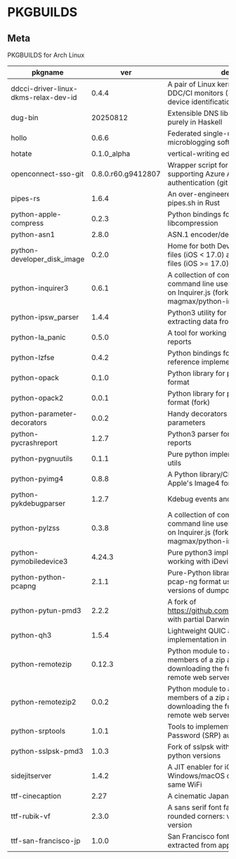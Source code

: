 # PKGBUILDS

## Meta

PKGBUILDS for Arch Linux

<!-- start -->

|pkgname|ver|desc|
|---|---|---|
|ddcci-driver-linux-dkms-relax-dev-id|0.4.4|A pair of Linux kernel drivers for DDC/CI monitors (DKMS): relaxed device identification|
|dug-bin|20250812|Extensible DNS libraries written purely in Haskell|
|hollo|0.6.6|Federated single-user microblogging software|
|hotate|0.1.0_alpha|vertical-writing editor|
|openconnect-sso-git|0.8.0.r60.g9412807|Wrapper script for OpenConnect supporting Azure AD (SAMLv2) authentication (git version)|
|pipes-rs|1.6.4|An over-engineered rewrite of pipes.sh in Rust|
|python-apple-compress|0.2.3|Python bindings for Apple's libcompression|
|python-asn1|2.8.0|ASN.1 encoder/decoder|
|python-developer_disk_image|0.2.0|Home for both DeveloperDiskImage files (iOS < 17.0) and Personalized files (iOS >= 17.0)|
|python-inquirer3|0.6.1|A collection of common interactive command line user interfaces, based on Inquirer.js (fork of magmax/python-inquirer)|
|python-ipsw_parser|1.4.4|Python3 utility for parsing and extracting data from IPSW|
|python-la_panic|0.5.0|A tool for working with iPhone crash reports|
|python-lzfse|0.4.2|Python bindings for the LZFSE reference implementation|
|python-opack|0.1.0|Python library for parsing the opack format|
|python-opack2|0.0.1|Python library for parsing the opack format (fork)|
|python-parameter-decorators|0.0.2|Handy decorators for converting parameters|
|python-pycrashreport|1.2.7|Python3 parser for Apple's crash reports|
|python-pygnuutils|0.1.1|Pure python implementation for GNU utils|
|python-pyimg4|0.8.8|A Python library/CLI tool for parsing Apple's Image4 format|
|python-pykdebugparser|1.2.7|Kdebug events and ktraces parser|
|python-pylzss|0.3.8|A collection of common interactive command line user interfaces, based on Inquirer.js (fork of magmax/python-inquirer)|
|python-pymobiledevice3|4.24.3|Pure python3 implementation for working with iDevices|
|python-python-pcapng|2.1.1|Pure-Python library to parse the pcap-ng format used by newer versions of dumpcap & similar tools|
|python-pytun-pmd3|2.2.2|A fork of https://github.com/montag451/pytun with partial Darwin support|
|python-qh3|1.5.4|Lightweight QUIC and HTTP/3 implementation in Python|
|python-remotezip|0.12.3|Python module to access single members of a zip archive without downloading the full content from a remote web server|
|python-remotezip2|0.0.2|Python module to access single members of a zip archive without downloading the full content from a remote web server (fork)|
|python-srptools|1.0.1|Tools to implement Secure Remote Password (SRP) authentication|
|python-sslpsk-pmd3|1.0.3|Fork of sslpsk with support for latest python versions|
|sidejitserver|1.4.2|A JIT enabler for iOS 17 with a Windows/macOS computer on the same WiFi|
|ttf-cinecaption|2.27|A cinematic Japanese font|
|ttf-rubik-vf|2.3.0|A sans serif font family with slightly rounded corners: variable font version|
|ttf-san-francisco-jp|1.0.0|San Francisco font for Japanese, extracted from apple.com|

<!-- end -->
